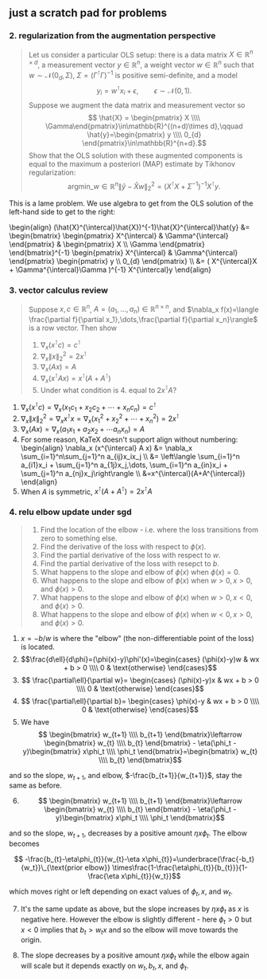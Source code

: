 
## just a scratch pad for problems

### 2. regularization from the augmentation perspective
> Let us consider a particular OLS setup: there is a data matrix $X\in\mathbb{R}^{n\times d}$, a measurement vector $y\in\mathbb{R}^{n}$, a weight vector $w\in\mathbb{R}^{n}$ such that $w\sim \mathcal{N}(0_{d}, \Sigma)$, $\Sigma=(\Gamma^{\intercal}\Gamma)^{-1}$ is positive semi-definite, and a model
> $$ y_i=w^{\intercal}x_i + \epsilon ,\qquad \epsilon\sim\mathcal{N}(0,1).$$
> Suppose we augment the data matrix and measurement vector so
> $$ \hat{X} = \begin{pmatrix} X \\\\ \Gamma\end{pmatrix}\in\mathbb{R}^{(n+d)\times d},\qquad \hat{y}=\begin{pmatrix} y \\\\ 0_{d} \end{pmatrix}\in\mathbb{R}^{n+d}.$$
> Show that the OLS solution with these augmented components is equal to the maximum a posteriori (MAP) estimate by Tikhonov regularization:
> $$ \mathrm{argmin}\_{w\in\mathbb{R}^{n}} \lVert \hat{y} - \hat{X}w \rVert_{2}^{2} = \left(X^{\intercal}X + \Sigma^{-1}\right)^{-1}X^{\intercal}y.$$

This is a lame problem. We use algebra to get from the OLS solution of the left-hand side to get to the right:

\begin{align}
(\hat{X}^{\intercal}\hat{X})^{-1}\hat{X}^{\intercal}\hat{y} &= \begin{bmatrix} \begin{pmatrix} X^{\intercal} & \Gamma^{\intercal} \end{pmatrix} & \begin{pmatrix} X \\\\ \Gamma \end{pmatrix} \end{bmatrix}^{-1} \begin{pmatrix} X^{\intercal} & \Gamma^{\intercal} \end{pmatrix} \begin{pmatrix} y \\\\ 0_{d} \end{pmatrix} \\\\
&= ( X^{\intercal}X + \Gamma^{\intercal}\Gamma )^{-1} X^{\intercal}y
\end{align}

### 3. vector calculus review
> Suppose $x,c\in\mathbb{R}^{n}$, $A=(a_1,\dots, a_n)\in\mathbb{R}^{n\times n}$, and $\nabla_x f(x)=\langle \frac{\partial f}{\partial x_1},\dots,\frac{\partial f}{\partial x_n}\rangle$ is a row vector. Then show 
> 1. $\nabla_x (x^{\intercal} c) = c^{\intercal}$
> 2. $\nabla_x \lVert x\rVert_2^2=2x^{\intercal}$
> 3. $\nabla_x (Ax) = A$
> 4. $\nabla_x (x^{\intercal} A x)=x^{\intercal}(A+A^{\intercal})$
> 5. Under what condition is 4. equal to $2x^{\intercal}A$?

1. $\nabla_x (x^{\intercal} c) = \nabla_x \left(x_1c_1 + x_2c_2 + \cdots + x_nc_n\right)  = c^{\intercal}$
2. $\nabla_x \lVert x\rVert_2^2 = \nabla_x x^{\intercal}x = \nabla_x \left( x_1^2 + x_2^2 + \cdots + x_n^2\right) = 2x^{\intercal}$
3. $\nabla_x (Ax) = \nabla_x (a_1x_1 + a_2x_2 + \cdots a_nx_n) = A$
4. For some reason, KaTeX doesn't support align without numbering:
\begin{align} \nabla_x (x^{\intercal} A x) &= \nabla_x \sum_{i=1}^n\sum_{j=1}^n a_{ij}x_ix_j \\\\ &= \left\langle \sum_{i=1}^n a_{i1}x_i + \sum_{j=1}^n a_{1j}x_j,\dots, \sum_{i=1}^n a_{in}x_i + \sum_{j=1}^n a_{nj}x_j\right\rangle \\\\ &=x^{\intercal}(A+A^{\intercal}) \end{align}
5. When $A$ is symmetric, $x^{\intercal}(A+A^{\intercal})=2x^{\intercal}A$

### 4. relu elbow update under sgd
> 1. Find the location of the elbow - i.e. where the loss transitions from zero to something else.
> 2. Find the derivative of the loss with respect to $\phi(x)$.
> 3. Find the partial derivative of the loss with respect to $w$.
> 4. Find the partial derivative of the loss with resepct to $b$.
> 5. What happens to the slope and elbow of $\phi(x)$ when $\phi(x)=0$.
> 6. What happens to the slope and elbow of $\phi(x)$ when $w>0,x>0,$ and $\phi(x)>0$.  
> 7. What happens to the slope and elbow of $\phi(x)$ when $w>0,x<0,$ and $\phi(x)>0$.  
> 8. What happens to the slope and elbow of $\phi(x)$ when $w<0,x>0,$ and $\phi(x)>0$.  

1. $x=-b/w$ is where the "elbow" (the non-differentiable point of the loss) is located.
2. $$\frac{d\ell}{d\phi}=(\phi(x)-y)\phi'(x)=\begin{cases} (\phi(x)-y)w & wx + b > 0 \\\\ 0 & \text{otherwise} \end{cases}$$
3. $$ \frac{\partial\ell}{\partial w}= \begin{cases} (\phi(x)-y)x & wx + b > 0 \\\\ 0 & \text{otherwise} \end{cases}$$
4. $$ \frac{\partial\ell}{\partial b}= \begin{cases} \phi(x)-y & wx + b > 0 \\\\ 0 & \text{otherwise} \end{cases}$$
5. We have 
$$ \begin{bmatrix} w_{t+1} \\\\ b_{t+1} \end{bmatrix}\leftarrow \begin{bmatrix} w_{t} \\\\ b_{t} \end{bmatrix} - \eta(\phi_t - y)\begin{bmatrix} x\phi_t \\\\ \phi_t \end{bmatrix}=\begin{bmatrix} w_{t} \\\\ b_{t} \end{bmatrix}$$

and so the slope, $w_{t+1}$, and elbow, $-\frac{b_{t+1}}{w_{t+1}}$, stay the same as before.

6. $$ \begin{bmatrix} w_{t+1} \\\\ b_{t+1} \end{bmatrix}\leftarrow \begin{bmatrix} w_{t} \\\\ b_{t} \end{bmatrix} - \eta(\phi_t - y)\begin{bmatrix} x\phi_t \\\\ \phi_t \end{bmatrix}$$

and so the slope, $w_{t+1}$, decreases by a positive amount $\eta x\phi_t$. The elbow becomes

$$ -\frac{b_{t}-\eta\phi_{t}}{w_{t}-\eta x\phi_{t}}=\underbrace{\frac{-b_t}{w_t}}\_{\text{prior elbow}} \times\frac{1-\frac{\eta\phi_{t}}{b_{t}}}{1-\frac{\eta x\phi_{t}}{w_t}}$$

which moves right or left depending on exact values of $\phi_t, x$, and $w_t$.

7. It's the same update as above, but the slope increases by $\eta x\phi_t$ as $x$ is negative here. However the elbow is slightly different - here $\phi_t>0$ but $x<0$ implies that $b_t>w_tx$ and so the elbow will move towards the origin. 

8. The slope decreases by a positive amount $\eta x\phi_t$ while the elbow again will scale but it depends exactly on $w_t,b_t,x$, and $\phi_t$.
